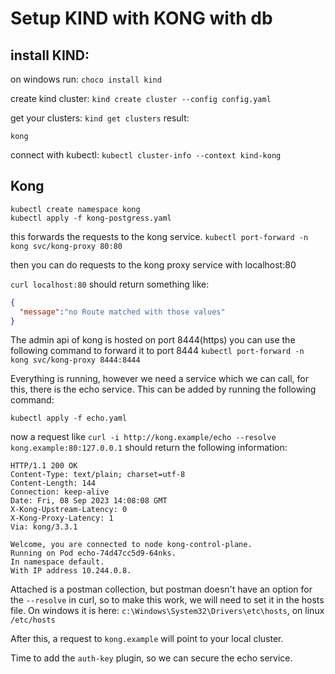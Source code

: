# Setup KIND with KONG with db

## install KIND:
on windows run:
`choco install kind`

create kind cluster:
`kind create cluster --config config.yaml`

get your clusters:
`kind get clusters`
result:
```
kong
```

connect with kubectl:
`kubectl cluster-info --context kind-kong`

## Kong
```
kubectl create namespace kong
kubectl apply -f kong-postgress.yaml
```

this forwards the requests to the kong service.
`kubectl port-forward -n kong svc/kong-proxy 80:80`

then you can do requests to the kong proxy service with localhost:80

`curl localhost:80`
should return something like:
```json
{
  "message":"no Route matched with those values"
}
```

The admin api of kong is hosted on port 8444(https)
you can use the following command to forward it to port 8444
`kubectl port-forward -n kong svc/kong-proxy 8444:8444`


Everything is running, however we need a service which we can call, for this, there is the echo service. This can be added by running the following command:
```
kubectl apply -f echo.yaml
```

now a request like `curl -i http://kong.example/echo --resolve kong.example:80:127.0.0.1`
should return the following information:
```
HTTP/1.1 200 OK
Content-Type: text/plain; charset=utf-8
Content-Length: 144
Connection: keep-alive
Date: Fri, 08 Sep 2023 14:08:08 GMT
X-Kong-Upstream-Latency: 0
X-Kong-Proxy-Latency: 1
Via: kong/3.3.1

Welcome, you are connected to node kong-control-plane.
Running on Pod echo-74d47cc5d9-64nks.
In namespace default.
With IP address 10.244.0.8.
```

Attached is a postman collection, but postman doesn't have an option for the `--resolve` in curl, so to make this work, we will need to set it in the hosts file.
On windows it is here: `c:\Windows\System32\Drivers\etc\hosts`, on linux `/etc/hosts`

After this, a request to `kong.example` will point to your local cluster.

Time to add the `auth-key` plugin, so we can secure the echo service.
